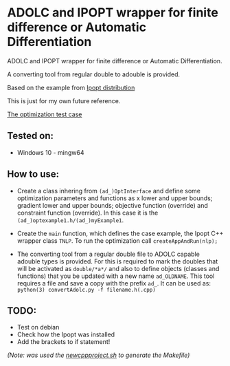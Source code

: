 # ADOLC and IPOPT wrapper for finite difference or Automatic Differentiation

ADOLC and IPOPT wrapper for finite difference or Automatic Differentiation. 

A converting tool from regular double to adouble is provided.

Based on the example from [Ipopt distribution](http://web.mit.edu/ipopt_v3.11.6/doc/documentation.pdf)

This is just for my own future reference.

[The optimization test case](http://ab-initio.mit.edu/wiki/index.php/NLopt_Tutorial "NLP Example")

## Tested on:

- Windows 10 - mingw64

## How to use:

- Create a class inhering from `(ad_)OptInterface` and define some optimization parameters and functions as x lower and upper bounds; gradient lower and upper bounds; objective function (override) and constraint function (override). In this case it is the `(ad_)optexample1.h/(ad_)myExample1`.

- Create the `main` function, which defines the case example, the Ipopt C++ wrapper class `TNLP`. To run the optimization call `createAppAndRun(nlp);`

- The converting tool from a regular double file to ADOLC capable adouble types is provided. For this is required to mark the doubles that will be activated as `double/*a*/` and also to define objects (classes and functions) that you be updated with a new name `ad_OLDNAME`. This tool requires a file and save a copy with the prefix `ad_`. It can be used as: `python(3) convertAdolc.py -f filename.h(.cpp)`

## TODO:

- Test on debian
- Check how the Ipopt was installed
- Add the brackets to if statement!

*(Note: was used the [newcppproject.sh](https://gist.github.com/caiofcm/83d4d3d2370546d846454ff74dea7348) to generate the Makefile)*


